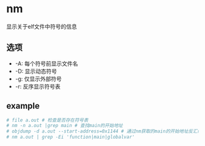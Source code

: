 # nm
显示关于elf文件中符号的信息

## 选项
- -A: 每个符号前显示文件名
- -D: 显示动态符号
- -g: 仅显示外部符号
- -r: 反序显示符号表

## example
```bash
# file a.out # 检查是否存在符号表
# nm -n a.out |grep main # 查找main的开始地址
# objdump -d a.out --start-address=0x1144 # 通过nm获取的main的开始地址反汇编main()
# nm a.out | grep -Ei 'function|main|globalvar'
```